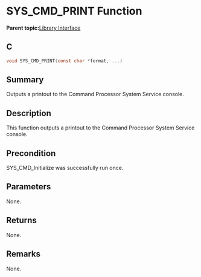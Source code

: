 # SYS\_CMD\_PRINT Function

**Parent topic:**[Library Interface](GUID-F1DBA6FA-9373-4832-9CD9-BDC0B227003B.md)

## C

```c
void SYS_CMD_PRINT(const char *format, ...)
```

## Summary

Outputs a printout to the Command Processor System Service console.

## Description

This function outputs a printout to the Command Processor System Service<br />console.

## Precondition

SYS\_CMD\_Initialize was successfully run once.

## Parameters

None.

## Returns

None.

## Remarks

None.

